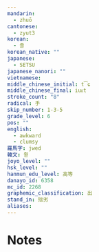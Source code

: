 ```yaml
---
mandarin:
  - zhuō
cantonese:
  - zyut3
korean:
  - 졸
korean_native: ""
japanese:
  - SETSU
japanese_nanori: ""
vietnamese:
middle_chinese_initial: t͡ɕ
middle_chinese_final: iuᴇt
stroke_count: "8"
radical: 手
skip_number: 1-3-5
grade_level: 6
pos: ""
english:
  - awkward
  - clumsy
羅馬字: jwed
韓文: 줟
joyo_level: ""
hsk_level: ""
hanmun_edu_level: 高等
danayo_id: 6358
mc_id: 2268
graphemic_classification: 出
stand_in: 拙劣
aliases:
---
```


# Notes
